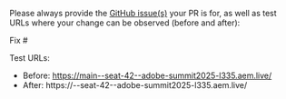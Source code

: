 Please always provide the [GitHub issue(s)](../issues) your PR is for, as well as test URLs where your change can be observed (before and after):

Fix #<gh-issue-id>

Test URLs:
- Before: https://main--seat-42--adobe-summit2025-l335.aem.live/
- After: https://<branch>--seat-42--adobe-summit2025-l335.aem.live/
